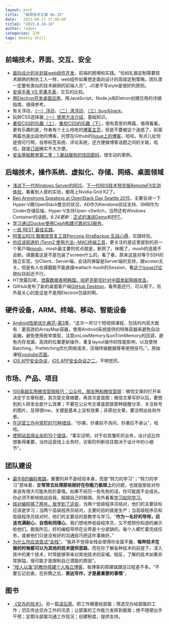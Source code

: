```yaml
---
layout: post
title:  "每周技术文章 No.35"
date:   2015-08-17 17:00:00
title2: "2015.8.10-16"
author: fadeer
categories: 工作
tags: Weekly Skill
---
```


前端技术，界面、交互、安全
----
* [面向设计的半封装web组件开发](http://isux.tencent.com/half-package-web-components-for-design.html)，前端的困境和实践。“恰如礼服定制需要技术娴熟的制衣工人一样，web组件如果想走面向设计的高级定制策略，团队里一定要有类似的技术娴熟的前端人员”，JS里不写style是很好的原则。
* [安卓手表 VS 苹果手表](http://mux.baidu.com/?p=1000122)，交互的比较。
* [用Electron开发桌面应用](http://get.jobdeer.com/7870.get)，用JavaScript，Node.js和Eletron创建应用的详细指南，值得参考。
* 有关浮动，[（一）浮动](http://segmentfault.com/a/1190000003069090)，[（二）清浮动](http://segmentfault.com/a/1190000003098600)，[（三）bug与hack](http://segmentfault.com/a/1190000003101429)。
* 玩转CSS选择器[（一）使用方法介绍](http://segmentfault.com/a/1190000003088878)，基础知识。
* [重拾CSS的乐趣（上）](https://github.com/cssmagic/blog/issues/52)，[重拾CSS的乐趣（下）](https://github.com/cssmagic/blog/issues/54)，很有意思的两篇，值得看看。更有乐趣的是，作者有个土么呛呛的[博客主页](http://www.cssmagic.net/)，但是不要被这个迷惑了，前面两篇也是出自他的博客，托管在Github的[Issue上的博客](https://github.com/cssmagic/blog/issues?q=is%3Aopen)，哈哈。有点儿扯但是很可行啊，自带标签系统、评论系统，还方便做博客话题之间的关联，哈哈，就是[订阅](https://github.com/cssmagic/blog/issues/8)确实不大方便。
* [安全基础教育第二季：1.屡战屡败的找回密码](http://www.cnblogs.com/zhengyun_ustc/p/sec0201.html)，很生动的案例。

后端技术，操作系统、虚拟化、存储、网络、桌面领域
----
* [浅谈下一代Windows Server的RDS](http://rdsrv.blog.51cto.com/2996778/1675721)，[下一代RDS技术预览版RemoteFX实测体验](http://rdsrv.blog.51cto.com/2996778/1683695)，看看别人家的实验，都用上Nvidia Grid K2了。
* [Ben Armstrong Speaking at OpenStack Day Seattle 2015](http://blogs.msdn.com/b/virtual_pc_guy/archive/2015/08/10/i-m-speaking-at-openstack-day-seattle-2015.aspx)，主要会讲一下Hyper-V跟OpenStack整合的状况，AD作为Kenstone验证支持、SMB作为Cinder存储后端、Hyper-V支持Open-vSwitch，当然还有Windows Container的话题。*8.24更新*：[正式的演讲Demo](http://blogs.msdn.com/b/virtual_pc_guy/archive/2015/08/21/my-hyper-v-presentation-at-openstack-day-seattle-2015.aspx)和[PPT](https://github.com/BenjaminArmstrong/Presentations/blob/master/OpenStack%20+%20Containers%20+%20Hyper-V.PPTX?raw=true)。
* [学习通过Docker使用Ceph构建可靠的S3服务](http://www.chenshake.com/learning-through-docker-ceph-build-reliable-s3-services/)。
* [一些 REST 最佳实践](http://colobu.com/2015/08/10/some-REST-best-practices/)。
* [阿里云RDS 数据库恢复工具Percona XtraBackup 实战心得](http://www.chenghuiyong.com/percona.html)，实践经验。
* [你应该知道的 iTerm2 使用方法--MAC终端工具](http://wulfric.me/2015/08/iterm2/)，更关注的是这里提到的另一个客户端[mosh](https://mosh.mit.edu/)，mosh最主要的优点就是，断网了，休眠了，mosh的连接不会断。琢磨着这是不是包装了screen什么的，看了看，原来这是对等于SSH的独立实现，分Client、Server端，会话的保留是Server端的支持，跟screen无关。但是有人也琢磨能不能直接reattach mosh的Session，看[这个Issue讨论](https://github.com/mobile-shell/mosh/issues/394)貌似目前还不行。
* HT泄露后续，[泄露数据表明韩国、哈萨克斯坦针对中国发起网络攻击](http://drops.wooyun.org/news/7937)。
* GitHub发布了新的桌面客户端[GitHub Desktop](https://desktop.github.com/)，看界面还行，可以用下。另外我关心的是这是不是用Electron包装的啊。

硬件设备，ARM、终端、移动、智能设备
----
<!--preview-end-->
* [Android性能优化典范-第3季](http://hukai.me/android-performance-patterns-season-3/)，“这次一共12个短视频课程，包括的内容大致有：更高效的ArrayMap容器，使用Android系统提供的特殊容器来避免自动装箱，避免使用枚举类型，注意onLowMemory与onTrimMemory的回调，避免内存泄漏，高效的位置更新操作，重复layout操作的性能影响，以及使用Batching，Prefetching优化网络请求，压缩传输数据等等使用技巧。”。原始课程[youtube页面](https://www.youtube.com/playlist?list=PLWz5rJ2EKKc9CBxr3BVjPTPoDPLdPIFCE)。
* [iOS APP安全杂谈](http://drops.wooyun.org/tips/6826)，[iOS APP安全杂谈之二](http://drops.wooyun.org/tips/7838)，不明觉厉。

市场、产品、项目
----
* [100条超实用微信营销技巧：公众号、朋友圈和微信营销](http://www.williamlong.info/archives/4325.html)：微信文章的打开率决定于文章标题，其次是文章摘要，再其次是首图；微信文章写好以后，要想到别人转发会是什么效果；不要在公众号文章底部放那种提醒分享、关注账号的图片，显得很low，关键是基本上没有效果；非原创文章，要注明出处和作者。
* [在运营工作中常犯的70种错误](http://www.woshipm.com/operate/188772.html)，“抄袭，抄袭前不询问，抄袭后不承认”，哈哈。
* [使网站显得业余的10个错误](http://colachan.com/post/3457)。“事实证明，对于初具雏形的业务，设计远比你想象得重要。当你运营线上业务时，访客的判断往往取决于设计中的小细节”。

团队建设
----
* [最牛B的编码套路](http://www.techug.com/best-coding-pattern)，重要的并不是经验本身，而是“努力的学习”；“努力的学习”意味着，要**常常去处理那些刚好在你能力极限上**的问题，也就是那些对你来说有很大可能失败的事情。如果不经历一些失败的话，你可能就不会成长。你必须不断地挑战自我，超越自己的极限。另外看看[学习如何学习](http://limboy.me/essay/2015/08/14/learning-how-to-learn.html)。
* [结对编程搞了两年，我学到了这些](http://www.techug.com/programme-learn)，当两个低级程序员结对，他们的主要目标应该是学习；当两个高级程序员结对，主要的目的就是生产；当高级程序员和低级程序员结对时，他们的主要目的是教学与学习。“**作为一名好的导师，应该充满耐心、自信和同理心**。我们想培养低级程序员，又不想把你知道的展示给他们。据我所见，好的编程导师在业界是十分紧缺的。每个人都忙着完成任务，或者他们只是没有好的沟通技巧把这件事做好。”
* [为什么你应该尝试“全栈”](http://www.ifanr.com/551905)，“我并不觉得全栈会使得你全面平庸，**每种技术在做的时候都可以为其他的技术提供思路**，而在你了解各种技术的前提下，深入其中的某个技术，时常能够带来对其他技术的反哺。相反，了解的技术如果非常狭隘，很可能才是限制自己潜能的原因”。
* [“授人以渔”的教你搭建个人独立博客](http://azureyu.com/blog/2015/08/15/HowToBulidBlog.html)，我博客的搭建就跟这过程差不多。“不要忘记初衷，在折腾之后，**表达写作，才是最重要的事情**”。

图书
----
* [《交办的技术》](https://book.douban.com/subject/26388790/)，另一篇[读后感](http://www.huxiu.com/article/122637/1.html)。把工作硬塞给部属；慎选交办给部属的工作；切实传达交办工作的讯息；让部属的工作能力发挥到极致；绝不随便出手干预；定期与部属沟通工作现况；创建制度，提供支持。



